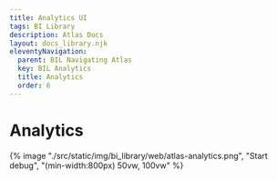 ```yaml
---
title: Analytics UI
tags: BI Library
description: Atlas Docs
layout: docs_library.njk
eleventyNavigation:
  parent: BIL Navigating Atlas
  key: BIL Analytics
  title: Analytics
  order: 6
---
```


# Analytics

<div class="box is-flex is-justify-content-center">
{% image "./src/static/img/bi_library/web/atlas-analytics.png", "Start debug", "(min-width:800px) 50vw, 100vw" %}
</div>
